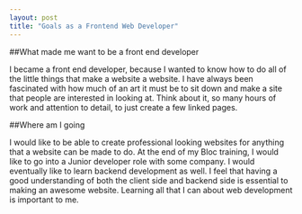 ```yaml
---
layout: post
title: "Goals as a Frontend Web Developer"
---
```


##What made me want to be a front end developer

I became a front end developer, because I wanted to know how to do all of the little things that make a website a website.  I have always been fascinated with how much of an art it must be to sit down and make a site that people are interested in looking at.  Think about it, so many hours of work and attention to detail, to just create a few linked pages.  

##Where am I going

I would like to be able to create professional looking websites for anything that a website can be made to do.  At the end of my Bloc training, I would like to go into a Junior developer role with some company.  I would eventually like to learn backend development as well.  I feel that having a good understanding of both the client side and backend side is essential to making an awesome website.  Learning all that I can about web development is important to me.  